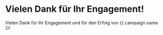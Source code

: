 # Vielen Dank für Ihr Engagement!

Vielen Dank für Ihr Engagement und für den Erfolg von {{ campaign.name }}!
